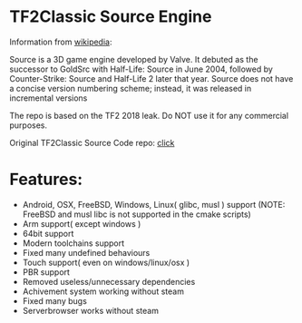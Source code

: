 # TF2Classic Source Engine

Information from [wikipedia](https://wikipedia.org/wiki/Source_(game_engine)):

Source is a 3D game engine developed by Valve.
It debuted as the successor to GoldSrc with Half-Life: Source in June 2004,
followed by Counter-Strike: Source and Half-Life 2 later that year.
Source does not have a concise version numbering scheme; instead, it was released in incremental versions

The repo is based on the TF2 2018 leak. Do NOT use it for any commercial purposes.

Original TF2Classic Source Code repo: [click](https://github.com/danielmm8888/TF2Classic)

# Features:
- Android, OSX, FreeBSD, Windows, Linux( glibc, musl ) support (NOTE: FreeBSD and musl libc is not supported in the cmake scripts)
- Arm support( except windows )
- 64bit support
- Modern toolchains support
- Fixed many undefined behaviours
- Touch support( even on windows/linux/osx )
- PBR support
- Removed useless/unnecessary dependencies
- Achivement system working without steam
- Fixed many bugs
- Serverbrowser works without steam

